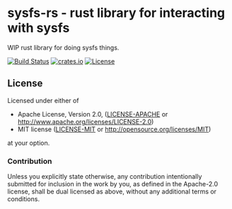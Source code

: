 # sysfs-rs - rust library for interacting with sysfs

WIP rust library for doing sysfs things.

[![Build Status](https://travis-ci.org/brayniac/sysfs-rs.svg?branch=master)](https://travis-ci.org/brayniac/sysfs-rs)
[![crates.io](http://meritbadge.herokuapp.com/sysfs-rs)](https://crates.io/crates/sysfs-rs)
[![License](http://img.shields.io/:license-mit-blue.svg)](http://doge.mit-license.org)

## License

Licensed under either of

 * Apache License, Version 2.0, ([LICENSE-APACHE](LICENSE-APACHE) or http://www.apache.org/licenses/LICENSE-2.0)
 * MIT license ([LICENSE-MIT](LICENSE-MIT) or http://opensource.org/licenses/MIT)

at your option.

### Contribution

Unless you explicitly state otherwise, any contribution intentionally
submitted for inclusion in the work by you, as defined in the Apache-2.0
license, shall be dual licensed as above, without any additional terms or
conditions.
